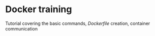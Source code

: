 # Docker training

Tutorial covering the basic commands, *Dockerfile* creation, container communication